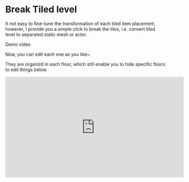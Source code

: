 # Break Tiled level

It not easy to fine-tune the transformation of each tiled item placement, however, I provide you a simple click to break the tiles, i.e. convert tiled level to separated static mesh or actor.

Demo video


Now, you can edit each one as you like~

They are organizd in each floor, which still enable you to hide specific floors to edit things below

 <iframe width="560" height="315"
src="https://www.youtube.com/embed/MUQfKFzIOeU" 
frameborder="0" 
allow="accelerometer; autoplay; encrypted-media; gyroscope; picture-in-picture" 
allowfullscreen></iframe>